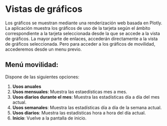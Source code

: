 # Vistas de gráficos

Los gráficos se muestran mediante una renderización web basada en Plotly. La aplicación muestra los gráficos de uso de la tarjeta según el ámbito correspondiente a la tarjeta seleccionada desde la que se accede a la vista de gráficos. La mayor parte de enlaces, accederán directamente a la vista de gráficos seleccionada. Pero para acceder a los gráficos de movilidad, accederemos desde un menu previo.

## Menú movilidad:
Dispone de las siguientes opciones:
1. **Usos anuales**
2. **Usos mensuales**: Muestra las estaedísticas mes a mes.
3. **Usos diarios durante el mes**: Muestra las estadísticas día a día del mes actual.
4. **Usos semanales**: Muestra las estadísticas día a día de la semana actual.
5. **Usos diarios**: Muestra las estadísticas hora a hora del día actual.
6. **Inicio**: Vuelve a la pantalla de inicio.
